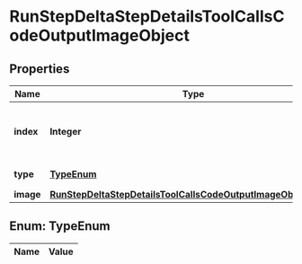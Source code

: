 

# RunStepDeltaStepDetailsToolCallsCodeOutputImageObject

## Properties

Name | Type | Description | Notes
------------ | ------------- | ------------- | -------------
**index** | **Integer** | The index of the output in the outputs array. | 
**type** | [**TypeEnum**](#TypeEnum) | Always &#x60;image&#x60;. | 
**image** | [**RunStepDeltaStepDetailsToolCallsCodeOutputImageObjectImage**](RunStepDeltaStepDetailsToolCallsCodeOutputImageObjectImage.md) |  |  [optional]


## Enum: TypeEnum

Name | Value
---- | -----




